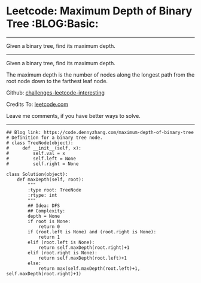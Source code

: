 # Leetcode: Maximum Depth of Binary Tree     :BLOG:Basic:


---

Given a binary tree, find its maximum depth.  

---

Given a binary tree, find its maximum depth.  

The maximum depth is the number of nodes along the longest path from the root node down to the farthest leaf node.  

Github: [challenges-leetcode-interesting](https://github.com/DennyZhang/challenges-leetcode-interesting/tree/master/maximum-depth-of-binary-tree)  

Credits To: [leetcode.com](https://leetcode.com/problems/maximum-depth-of-binary-tree/description/)  

Leave me comments, if you have better ways to solve.  

---

    ## Blog link: https://code.dennyzhang.com/maximum-depth-of-binary-tree
    # Definition for a binary tree node.
    # class TreeNode(object):
    #     def __init__(self, x):
    #         self.val = x
    #         self.left = None
    #         self.right = None
    
    class Solution(object):
        def maxDepth(self, root):
            """
            :type root: TreeNode
            :rtype: int
            """
            ## Idea: DFS
            ## Complexity:
            depth = None
            if root is None:
                return 0
            if (root.left is None) and (root.right is None):
                return 1
            elif (root.left is None):
                return self.maxDepth(root.right)+1
            elif (root.right is None):
                return self.maxDepth(root.left)+1
            else:
                return max(self.maxDepth(root.left)+1, self.maxDepth(root.right)+1)